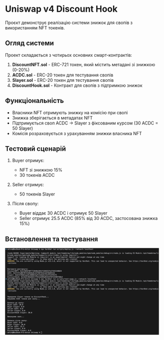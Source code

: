 # Uniswap v4 Discount Hook

Проєкт демонструє реалізацію системи знижок для свопів з використанням NFT токенів.

## Огляд системи

Проект складається з чотирьох основних смарт-контрактів:

1. **DiscountNFT.sol** - ERC-721 токен, який містить метадані зі знижкою (0-20%)
2. **ACDC.sol** - ERC-20 токен для тестування свопів
3. **Slayer.sol** - ERC-20 токен для тестування свопів
4. **DiscountHook.sol** - Контракт для свопів з підтримкою знижок

## Функціональність

- Власники NFT отримують знижку на комісію при свопі
- Знижка зберігається в метадатах NFT
- Підтримується своп ACDC -> Slayer з фіксованим курсом (30 ACDC = 50 Slayer)
- Комісія розраховується з урахуванням знижки власника NFT

## Тестовий сценарій

1. Buyer отримує:
   - NFT зі знижкою 15%
   - 30 токенів ACDC

2. Seller отримує:
   - 50 токенів Slayer

3. Після свопу:
   - Buyer віддає 30 ACDC і отримує 50 Slayer
   - Seller отримує 25.5 ACDC (85% від 30 ACDC, застосована знижка 15%)

## Встановлення та тестування 

![Результати тестування](docs/test.png)